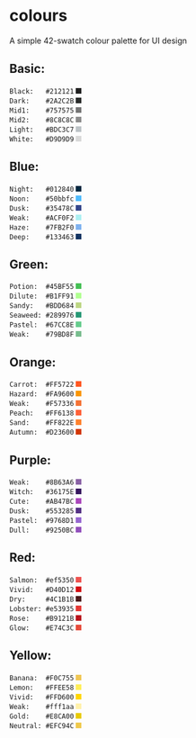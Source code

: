 # colours
A simple 42-swatch colour palette for UI design

Basic:
------
`Black:   #212121`  ![basic_black](/images/Basic_black.png)  
`Dark:    #2A2C2B`  ![basic_dark](/images/Basic_dark.png)  
`Mid1:    #757575`  ![basic_mid1](/images/Basic_mid1.png)  
`Mid2:    #8C8C8C`  ![basic_mid2](/images/Basic_mid2.png)  
`Light:   #BDC3C7`  ![basic_light](/images/Basic_light.png)  
`White:   #D9D9D9`  ![basic_white](/images/Basic_white.png)  

Blue:
------
`Night:   #012840`  ![blue_night](/images/blue_night.png)  
`Noon:    #50bbfc`  ![blue_noon](/images/blue_noon.png)  
`Dusk:    #35478C`  ![blue_dusk](/images/blue_dusk.png)  
`Weak:    #ACF0F2`  ![blue_weak](/images/blue_weak.png)  
`Haze:    #7FB2F0`  ![blue_haze](/images/blue_haze.png)  
`Deep:    #133463`  ![blue_deep](/images/blue_deep.png)  

Green:
------
`Potion:  #45BF55`  ![green_potion](/images/green_potion.png)  
`Dilute:  #B1FF91`  ![green_dilute](/images/green_dilute.png)  
`Sandy:   #BDD684`  ![green_sandy](/images/green_sandy.png)  
`Seaweed: #289976`  ![green_seaweed](/images/green_seaweed.png)  
`Pastel:  #67CC8E`  ![green_pastel](/images/green_pastel.png)  
`Weak:    #79BD8F`  ![green_weak](/images/green_weak.png)  

Orange:
------
`Carrot:  #FF5722`  ![orange_carrot](/images/orange_carrot.png)  
`Hazard:  #FA9600`  ![orange_hazard](/images/orange_hazard.png)  
`Weak:    #F57336`  ![orange_weak](/images/orange_weak.png)  
`Peach:   #FF6138`  ![orange_peach](/images/orange_peach.png)  
`Sand:    #FF822E`  ![orange_sand](/images/orange_sand.png)  
`Autumn:  #D23600`  ![orange_autumn](/images/orange_autumn.png)  

Purple:
------
`Weak:    #8B63A6`  ![purple_weak](/images/purple_weak.png)  
`Witch:   #36175E`  ![purple_witch](/images/purple_witch.png)  
`Cute:    #AB47BC`  ![purple_cute](/images/purple_cute.png)  
`Dusk:    #553285`  ![purple_dusk](/images/purple_dusk.png)  
`Pastel:  #9768D1`  ![purple_pastel](/images/purple_pastel.png)  
`Dull:    #9250BC`  ![purple_dull](/images/purple_dull.png)  

Red:
------
`Salmon:  #ef5350`  ![red_salmon](/images/red_salmon.png)  
`Vivid:   #D40D12`  ![red_vivid](/images/red_vivid.png)  
`Dry:     #4C1B1B`  ![red_dry](/images/red_dry.png)  
`Lobster: #e53935`  ![red_lobster](/images/red_lobster.png)  
`Rose:    #B9121B`  ![red_rose](/images/red_rose.png)  
`Glow:    #E74C3C`  ![red_glow](/images/red_glow.png)  

Yellow:
------
`Banana:  #F0C755`  ![yellow_banana](/images/yellow_banana.png)  
`Lemon:   #FFEE58`  ![yellow_lemon](/images/yellow_lemon.png)  
`Vivid:   #FFD600`  ![yellow_vivid](/images/yellow_vivid.png)  
`Weak:    #fff1aa`  ![yellow_weak](/images/yellow_weak.png)  
`Gold:    #E8CA00`  ![yellow_gold](/images/yellow_gold.png)  
`Neutral: #EFC94C`  ![yellow_neutral](/images/yellow_neutral.png)  
